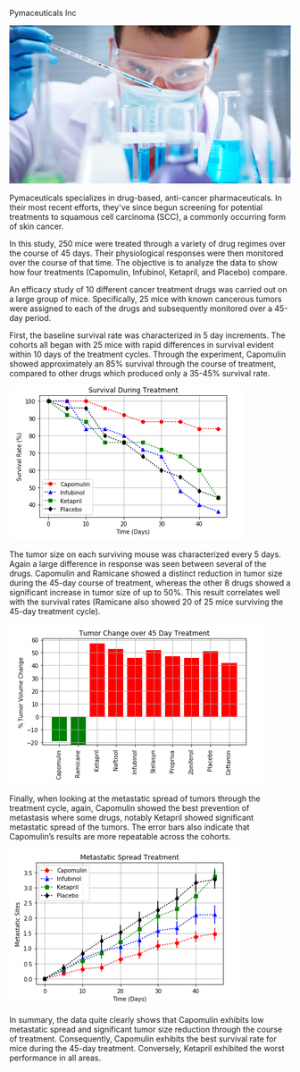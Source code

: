 Pymaceuticals Inc

![Laboratory](Laboratory.jpg)

Pymaceuticals specializes in drug-based, anti-cancer pharmaceuticals. In their most recent efforts, they've since begun screening for potential treatments to squamous cell carcinoma (SCC), a commonly occurring form of skin cancer.

In this study, 250 mice were treated through a variety of drug regimes over the course of 45 days. Their physiological responses were then monitored over the course of that time. The objective is to analyze the data to show how four treatments (Capomulin, Infubinol, Ketapril, and Placebo) compare.

An efficacy study of 10 different cancer treatment drugs was carried out on a large group of mice. Specifically, 25 mice with known cancerous tumors were assigned to each of the drugs and subsequently monitored over a 45-day period.

First, the baseline survival rate was characterized in 5 day increments. The cohorts all began with 25 mice with rapid differences in survival evident within 10 days of the treatment cycles. Through the experiment, Capomulin showed approximately an 85% survival through the course of treatment, compared to other drugs which produced only a 35-45% survival rate. 

 
![Survival](pymaceuticals_survival.png)

The tumor size on each surviving mouse was characterized every 5 days. Again a large difference in response was seen between several of the drugs. Capomulin and Ramicane showed a distinct reduction in tumor size during the 45-day course of treatment, whereas the other 8 drugs showed a significant increase in tumor size of up to 50%. This result correlates well with the survival rates (Ramicane also showed 20 of 25 mice surviving the 45-day treatment cycle).


![45Day](pymaceuticals_45day.png)

Finally, when looking at the metastatic spread of tumors through the treatment cycle, again, Capomulin showed the best prevention of metastasis where some drugs, notably Ketapril showed significant metastatic spread of the tumors. The error bars also indicate that Capomulin’s results are more repeatable across the cohorts.
 
 
![Metastasis](pymaceuticals_metastasis.png)

In summary, the data quite clearly shows that Capomulin exhibits low metastatic spread and significant tumor size reduction through the course of treatment. Consequently, Capomulin exhibits the best survival rate for mice during the 45-day treatment. Conversely, Ketapril exhibited the worst performance in all areas. 
